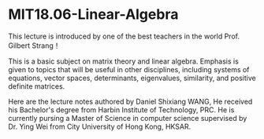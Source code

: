 # MIT18.06-Linear-Algebra
This lecture is introduced by one of the best teachers in the world Prof. Gilbert Strang！

This is a basic subject on matrix theory and linear algebra. Emphasis is given to topics that will be useful in other disciplines, including systems of equations, vector spaces, determinants, eigenvalues, similarity, and positive definite matrices. 

Here are the lecture notes authored by Daniel Shixiang WANG, He received his Bachelor's degree from Harbin Institute of Technology, PRC. He is currently pursing a Master of Science in computer science supervised by Dr. Ying Wei from City University of Hong Kong, HKSAR.
